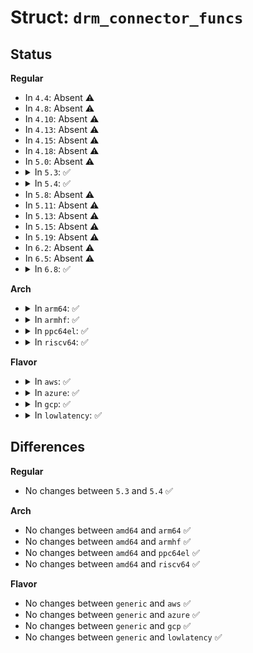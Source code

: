 # Struct: <code>drm_connector_funcs</code>

## Status
<b>Regular</b>
<ul>
<li>
In <code>4.4</code>: Absent ⚠️
</li>
<li>
In <code>4.8</code>: Absent ⚠️
</li>
<li>
In <code>4.10</code>: Absent ⚠️
</li>
<li>
In <code>4.13</code>: Absent ⚠️
</li>
<li>
In <code>4.15</code>: Absent ⚠️
</li>
<li>
In <code>4.18</code>: Absent ⚠️
</li>
<li>
In <code>5.0</code>: Absent ⚠️
</li>
<li>
<details>
<summary>In <code>5.3</code>: ✅</summary>

```c
struct drm_connector_funcs {
    int (*dpms)(struct drm_connector *, int);
    void (*reset)(struct drm_connector *);
    enum drm_connector_status (*detect)(struct drm_connector *, bool);
    void (*force)(struct drm_connector *);
    int (*fill_modes)(struct drm_connector *, uint32_t, uint32_t);
    int (*set_property)(struct drm_connector *, struct drm_property *, uint64_t);
    int (*late_register)(struct drm_connector *);
    void (*early_unregister)(struct drm_connector *);
    void (*destroy)(struct drm_connector *);
    struct drm_connector_state * (*atomic_duplicate_state)(struct drm_connector *);
    void (*atomic_destroy_state)(struct drm_connector *, struct drm_connector_state *);
    int (*atomic_set_property)(struct drm_connector *, struct drm_connector_state *, struct drm_property *, uint64_t);
    int (*atomic_get_property)(struct drm_connector *, const struct drm_connector_state *, struct drm_property *, uint64_t *);
    void (*atomic_print_state)(struct drm_printer *, const struct drm_connector_state *);
};
```
</details>
</li>
<li>
<details>
<summary>In <code>5.4</code>: ✅</summary>

```c
struct drm_connector_funcs {
    int (*dpms)(struct drm_connector *, int);
    void (*reset)(struct drm_connector *);
    enum drm_connector_status (*detect)(struct drm_connector *, bool);
    void (*force)(struct drm_connector *);
    int (*fill_modes)(struct drm_connector *, uint32_t, uint32_t);
    int (*set_property)(struct drm_connector *, struct drm_property *, uint64_t);
    int (*late_register)(struct drm_connector *);
    void (*early_unregister)(struct drm_connector *);
    void (*destroy)(struct drm_connector *);
    struct drm_connector_state * (*atomic_duplicate_state)(struct drm_connector *);
    void (*atomic_destroy_state)(struct drm_connector *, struct drm_connector_state *);
    int (*atomic_set_property)(struct drm_connector *, struct drm_connector_state *, struct drm_property *, uint64_t);
    int (*atomic_get_property)(struct drm_connector *, const struct drm_connector_state *, struct drm_property *, uint64_t *);
    void (*atomic_print_state)(struct drm_printer *, const struct drm_connector_state *);
};
```
</details>
</li>
<li>
In <code>5.8</code>: Absent ⚠️
</li>
<li>
In <code>5.11</code>: Absent ⚠️
</li>
<li>
In <code>5.13</code>: Absent ⚠️
</li>
<li>
In <code>5.15</code>: Absent ⚠️
</li>
<li>
In <code>5.19</code>: Absent ⚠️
</li>
<li>
In <code>6.2</code>: Absent ⚠️
</li>
<li>
In <code>6.5</code>: Absent ⚠️
</li>
<li>
<details>
<summary>In <code>6.8</code>: ✅</summary>

```c
struct drm_connector_funcs {
    int (*dpms)(struct drm_connector *, int);
    void (*reset)(struct drm_connector *);
    enum drm_connector_status (*detect)(struct drm_connector *, bool);
    void (*force)(struct drm_connector *);
    int (*fill_modes)(struct drm_connector *, uint32_t, uint32_t);
    int (*set_property)(struct drm_connector *, struct drm_property *, uint64_t);
    int (*late_register)(struct drm_connector *);
    void (*early_unregister)(struct drm_connector *);
    void (*destroy)(struct drm_connector *);
    struct drm_connector_state * (*atomic_duplicate_state)(struct drm_connector *);
    void (*atomic_destroy_state)(struct drm_connector *, struct drm_connector_state *);
    int (*atomic_set_property)(struct drm_connector *, struct drm_connector_state *, struct drm_property *, uint64_t);
    int (*atomic_get_property)(struct drm_connector *, const struct drm_connector_state *, struct drm_property *, uint64_t *);
    void (*atomic_print_state)(struct drm_printer *, const struct drm_connector_state *);
    void (*oob_hotplug_event)(struct drm_connector *, enum drm_connector_status);
    void (*debugfs_init)(struct drm_connector *, struct dentry *);
};
```
</details>
</li>
</ul>
<b>Arch</b>
<ul>
<li>
<details>
<summary>In <code>arm64</code>: ✅</summary>

```c
struct drm_connector_funcs {
    int (*dpms)(struct drm_connector *, int);
    void (*reset)(struct drm_connector *);
    enum drm_connector_status (*detect)(struct drm_connector *, bool);
    void (*force)(struct drm_connector *);
    int (*fill_modes)(struct drm_connector *, uint32_t, uint32_t);
    int (*set_property)(struct drm_connector *, struct drm_property *, uint64_t);
    int (*late_register)(struct drm_connector *);
    void (*early_unregister)(struct drm_connector *);
    void (*destroy)(struct drm_connector *);
    struct drm_connector_state * (*atomic_duplicate_state)(struct drm_connector *);
    void (*atomic_destroy_state)(struct drm_connector *, struct drm_connector_state *);
    int (*atomic_set_property)(struct drm_connector *, struct drm_connector_state *, struct drm_property *, uint64_t);
    int (*atomic_get_property)(struct drm_connector *, const struct drm_connector_state *, struct drm_property *, uint64_t *);
    void (*atomic_print_state)(struct drm_printer *, const struct drm_connector_state *);
};
```
</details>
</li>
<li>
<details>
<summary>In <code>armhf</code>: ✅</summary>

```c
struct drm_connector_funcs {
    int (*dpms)(struct drm_connector *, int);
    void (*reset)(struct drm_connector *);
    enum drm_connector_status (*detect)(struct drm_connector *, bool);
    void (*force)(struct drm_connector *);
    int (*fill_modes)(struct drm_connector *, uint32_t, uint32_t);
    int (*set_property)(struct drm_connector *, struct drm_property *, uint64_t);
    int (*late_register)(struct drm_connector *);
    void (*early_unregister)(struct drm_connector *);
    void (*destroy)(struct drm_connector *);
    struct drm_connector_state * (*atomic_duplicate_state)(struct drm_connector *);
    void (*atomic_destroy_state)(struct drm_connector *, struct drm_connector_state *);
    int (*atomic_set_property)(struct drm_connector *, struct drm_connector_state *, struct drm_property *, uint64_t);
    int (*atomic_get_property)(struct drm_connector *, const struct drm_connector_state *, struct drm_property *, uint64_t *);
    void (*atomic_print_state)(struct drm_printer *, const struct drm_connector_state *);
};
```
</details>
</li>
<li>
<details>
<summary>In <code>ppc64el</code>: ✅</summary>

```c
struct drm_connector_funcs {
    int (*dpms)(struct drm_connector *, int);
    void (*reset)(struct drm_connector *);
    enum drm_connector_status (*detect)(struct drm_connector *, bool);
    void (*force)(struct drm_connector *);
    int (*fill_modes)(struct drm_connector *, uint32_t, uint32_t);
    int (*set_property)(struct drm_connector *, struct drm_property *, uint64_t);
    int (*late_register)(struct drm_connector *);
    void (*early_unregister)(struct drm_connector *);
    void (*destroy)(struct drm_connector *);
    struct drm_connector_state * (*atomic_duplicate_state)(struct drm_connector *);
    void (*atomic_destroy_state)(struct drm_connector *, struct drm_connector_state *);
    int (*atomic_set_property)(struct drm_connector *, struct drm_connector_state *, struct drm_property *, uint64_t);
    int (*atomic_get_property)(struct drm_connector *, const struct drm_connector_state *, struct drm_property *, uint64_t *);
    void (*atomic_print_state)(struct drm_printer *, const struct drm_connector_state *);
};
```
</details>
</li>
<li>
<details>
<summary>In <code>riscv64</code>: ✅</summary>

```c
struct drm_connector_funcs {
    int (*dpms)(struct drm_connector *, int);
    void (*reset)(struct drm_connector *);
    enum drm_connector_status (*detect)(struct drm_connector *, bool);
    void (*force)(struct drm_connector *);
    int (*fill_modes)(struct drm_connector *, uint32_t, uint32_t);
    int (*set_property)(struct drm_connector *, struct drm_property *, uint64_t);
    int (*late_register)(struct drm_connector *);
    void (*early_unregister)(struct drm_connector *);
    void (*destroy)(struct drm_connector *);
    struct drm_connector_state * (*atomic_duplicate_state)(struct drm_connector *);
    void (*atomic_destroy_state)(struct drm_connector *, struct drm_connector_state *);
    int (*atomic_set_property)(struct drm_connector *, struct drm_connector_state *, struct drm_property *, uint64_t);
    int (*atomic_get_property)(struct drm_connector *, const struct drm_connector_state *, struct drm_property *, uint64_t *);
    void (*atomic_print_state)(struct drm_printer *, const struct drm_connector_state *);
};
```
</details>
</li>
</ul>
<b>Flavor</b>
<ul>
<li>
<details>
<summary>In <code>aws</code>: ✅</summary>

```c
struct drm_connector_funcs {
    int (*dpms)(struct drm_connector *, int);
    void (*reset)(struct drm_connector *);
    enum drm_connector_status (*detect)(struct drm_connector *, bool);
    void (*force)(struct drm_connector *);
    int (*fill_modes)(struct drm_connector *, uint32_t, uint32_t);
    int (*set_property)(struct drm_connector *, struct drm_property *, uint64_t);
    int (*late_register)(struct drm_connector *);
    void (*early_unregister)(struct drm_connector *);
    void (*destroy)(struct drm_connector *);
    struct drm_connector_state * (*atomic_duplicate_state)(struct drm_connector *);
    void (*atomic_destroy_state)(struct drm_connector *, struct drm_connector_state *);
    int (*atomic_set_property)(struct drm_connector *, struct drm_connector_state *, struct drm_property *, uint64_t);
    int (*atomic_get_property)(struct drm_connector *, const struct drm_connector_state *, struct drm_property *, uint64_t *);
    void (*atomic_print_state)(struct drm_printer *, const struct drm_connector_state *);
};
```
</details>
</li>
<li>
<details>
<summary>In <code>azure</code>: ✅</summary>

```c
struct drm_connector_funcs {
    int (*dpms)(struct drm_connector *, int);
    void (*reset)(struct drm_connector *);
    enum drm_connector_status (*detect)(struct drm_connector *, bool);
    void (*force)(struct drm_connector *);
    int (*fill_modes)(struct drm_connector *, uint32_t, uint32_t);
    int (*set_property)(struct drm_connector *, struct drm_property *, uint64_t);
    int (*late_register)(struct drm_connector *);
    void (*early_unregister)(struct drm_connector *);
    void (*destroy)(struct drm_connector *);
    struct drm_connector_state * (*atomic_duplicate_state)(struct drm_connector *);
    void (*atomic_destroy_state)(struct drm_connector *, struct drm_connector_state *);
    int (*atomic_set_property)(struct drm_connector *, struct drm_connector_state *, struct drm_property *, uint64_t);
    int (*atomic_get_property)(struct drm_connector *, const struct drm_connector_state *, struct drm_property *, uint64_t *);
    void (*atomic_print_state)(struct drm_printer *, const struct drm_connector_state *);
};
```
</details>
</li>
<li>
<details>
<summary>In <code>gcp</code>: ✅</summary>

```c
struct drm_connector_funcs {
    int (*dpms)(struct drm_connector *, int);
    void (*reset)(struct drm_connector *);
    enum drm_connector_status (*detect)(struct drm_connector *, bool);
    void (*force)(struct drm_connector *);
    int (*fill_modes)(struct drm_connector *, uint32_t, uint32_t);
    int (*set_property)(struct drm_connector *, struct drm_property *, uint64_t);
    int (*late_register)(struct drm_connector *);
    void (*early_unregister)(struct drm_connector *);
    void (*destroy)(struct drm_connector *);
    struct drm_connector_state * (*atomic_duplicate_state)(struct drm_connector *);
    void (*atomic_destroy_state)(struct drm_connector *, struct drm_connector_state *);
    int (*atomic_set_property)(struct drm_connector *, struct drm_connector_state *, struct drm_property *, uint64_t);
    int (*atomic_get_property)(struct drm_connector *, const struct drm_connector_state *, struct drm_property *, uint64_t *);
    void (*atomic_print_state)(struct drm_printer *, const struct drm_connector_state *);
};
```
</details>
</li>
<li>
<details>
<summary>In <code>lowlatency</code>: ✅</summary>

```c
struct drm_connector_funcs {
    int (*dpms)(struct drm_connector *, int);
    void (*reset)(struct drm_connector *);
    enum drm_connector_status (*detect)(struct drm_connector *, bool);
    void (*force)(struct drm_connector *);
    int (*fill_modes)(struct drm_connector *, uint32_t, uint32_t);
    int (*set_property)(struct drm_connector *, struct drm_property *, uint64_t);
    int (*late_register)(struct drm_connector *);
    void (*early_unregister)(struct drm_connector *);
    void (*destroy)(struct drm_connector *);
    struct drm_connector_state * (*atomic_duplicate_state)(struct drm_connector *);
    void (*atomic_destroy_state)(struct drm_connector *, struct drm_connector_state *);
    int (*atomic_set_property)(struct drm_connector *, struct drm_connector_state *, struct drm_property *, uint64_t);
    int (*atomic_get_property)(struct drm_connector *, const struct drm_connector_state *, struct drm_property *, uint64_t *);
    void (*atomic_print_state)(struct drm_printer *, const struct drm_connector_state *);
};
```
</details>
</li>
</ul>

## Differences
<b>Regular</b>
<ul>
<li>
No changes between <code>5.3</code> and <code>5.4</code> ✅
</li>
</ul>
<b>Arch</b>
<ul>
<li>
No changes between <code>amd64</code> and <code>arm64</code> ✅
</li>
<li>
No changes between <code>amd64</code> and <code>armhf</code> ✅
</li>
<li>
No changes between <code>amd64</code> and <code>ppc64el</code> ✅
</li>
<li>
No changes between <code>amd64</code> and <code>riscv64</code> ✅
</li>
</ul>
<b>Flavor</b>
<ul>
<li>
No changes between <code>generic</code> and <code>aws</code> ✅
</li>
<li>
No changes between <code>generic</code> and <code>azure</code> ✅
</li>
<li>
No changes between <code>generic</code> and <code>gcp</code> ✅
</li>
<li>
No changes between <code>generic</code> and <code>lowlatency</code> ✅
</li>
</ul>
